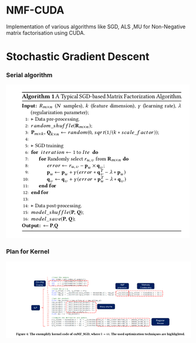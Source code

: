 # NMF-CUDA
Implementation of various algorithms like SGD, ALS ,MU for Non-Negative matrix factorisation using CUDA.

# Stochastic Gradient Descent

### Serial algorithm
![Algorithm](images/hpc-sgd-1.png)

### Plan for Kernel
![Kernel](images/hpc-sgd-2.png)
